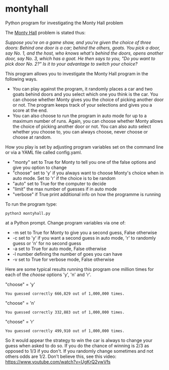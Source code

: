 # montyhall
Python program for investigating the Monty Hall problem

The [Monty Hall](https://en.wikipedia.org/wiki/Monty_Hall_problem) problem is stated thus:

_Suppose you're on a game show, and you're given the choice of three doors: Behind one door is a car; behind the others, goats. You pick a door, say No. 1, and the host, who knows what's behind the doors, opens another door, say No. 3, which has a goat. He then says to you, "Do you want to pick door No. 2?" Is it to your advantage to switch your choice?_

This program allows you to investigate the Monty Hall program in the following ways.

- You can play against the program, it randomly places a car and two goats behind doors and you select which one you think is the car. You can choose whether Monty gives you the choice of picking another door or not. The program keeps track of your selections and gives you a score at the end.
- You can also choose to run the program in auto mode for up to a maximum number of runs. Again, you can choose whether Monty allows the choice of picking another door or not. You can also auto select whether you choose to, you can always choose, never choose or choose at random.

How you play is set by adjusting program variables set on the command line or via a YAML file called config.yaml.
- "monty" set to True for Monty to tell you one of the false options and give you option to change
- "choose" set to 'y' if you always want to choose Monty's choice when in auto mode. Set to 'r' if the choice is to be random
- "auto" set to True for the computer to decide
- "limit" the max number of guesses if in auto mode
- "verbose" if True print additional info on how the programme is running

To run the program type:

`python3 montyhall.py`

at a Python prompt. Change program variables via one of:
- -m set to True for Monty to give you a second guess, False otherwise
- -c set to 'y' if you want a second guess in auto mode, 'r' to randomly guess or 'n' for no second guess
- -a set to True for auto mode, False otherwise
- -l number defining the number of goes you can have
- -v set to True for verbose mode, False otherwise

Here are some typical results running this program one million times for each of the _choose_ options 'y', 'n' and 'r'.

"choose" = 'y'

`You guessed correctly 666,829 out of 1,000,000 times.`

"choose" = 'n'

`You guessed correctly 332,883 out of 1,000,000 times.`

"choose" = 'r'

`You guessed correctly 499,910 out of 1,000,000 times.`

So it would appear the strategy to win the car is always to change your guess when asked to do so. If you do the chance of winning is 2/3 as opposed to 1/3 if you don't. If you randomly change sometimes and not others odds are 1/2. Don't believe this, see this video: https://www.youtube.com/watch?v=UgKrQ2ywVfs 